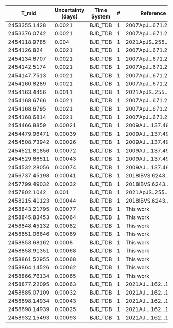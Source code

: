 |T_mid|Uncertainty (days)           |Time System|#                                            |Reference                           |
|-----|-----------------------------|-----------|---------------------------------------------|------------------------------------|
|2453355.1428|0.0021                       |BJD_TDB    |1                                            |2007ApJ...671.2115B                 |
|2453376.0742|0.0021                       |BJD_TDB    |1                                            |2007ApJ...671.2115B                 |
|2454118.9785|0.004                        |BJD_TDB    |1                                            |2021ApJS..255...15W                 |
|2454126.824|0.0021                       |BJD_TDB    |1                                            |2007ApJ...671.2115B                 |
|2454134.6707|0.0021                       |BJD_TDB    |1                                            |2007ApJ...671.2115B                 |
|2454142.5174|0.0021                       |BJD_TDB    |1                                            |2007ApJ...671.2115B                 |
|2454147.7513|0.0021                       |BJD_TDB    |1                                            |2007ApJ...671.2115B                 |
|2454160.8289|0.0021                       |BJD_TDB    |1                                            |2007ApJ...671.2115B                 |
|2454163.4456|0.0011                       |BJD_TDB    |1                                            |2021ApJS..255...15W                 |
|2454168.6766|0.0021                       |BJD_TDB    |1                                            |2007ApJ...671.2115B                 |
|2454168.6795|0.0021                       |BJD_TDB    |1                                            |2007ApJ...671.2115B                 |
|2454168.6814|0.0021                       |BJD_TDB    |1                                            |2007ApJ...671.2115B                 |
|2454466.8859|0.00021                      |BJD_TDB    |1                                            |2009AJ....137.4911F                 |
|2454479.96471|0.00039                      |BJD_TDB    |1                                            |2009AJ....137.4911F                 |
|2454508.73942|0.00026                      |BJD_TDB    |1                                            |2009AJ....137.4911F                 |
|2454521.81856|0.00072                      |BJD_TDB    |1                                            |2009AJ....137.4911F                 |
|2454529.66511|0.00043                      |BJD_TDB    |1                                            |2009AJ....137.4911F                 |
|2454532.28056|0.00074                      |BJD_TDB    |1                                            |2009AJ....137.4911F                 |
|2456737.45198|0.00041                      |BJD_TDB    |1                                            |2018IBVS.6243....1M                 |
|2457799.49032|0.00032                      |BJD_TDB    |1                                            |2018IBVS.6243....1M                 |
|2457802.1042|0.001                        |BJD_TDB    |1                                            |2021ApJS..255...15W                 |
|2458215.41123|0.00044                      |BJD_TDB    |1                                            |2018IBVS.6243....1M                 |
|2458843.21795|0.00077                      |BJD_TDB    |1                                            |This work                           |
|2458845.83453|0.00064                      |BJD_TDB    |1                                            |This work                           |
|2458848.45132|0.00082                      |BJD_TDB    |1                                            |This work                           |
|2458851.06646|0.00069                      |BJD_TDB    |1                                            |This work                           |
|2458853.68162|0.0008                       |BJD_TDB    |1                                            |This work                           |
|2458858.91351|0.00068                      |BJD_TDB    |1                                            |This work                           |
|2458861.52955|0.00068                      |BJD_TDB    |1                                            |This work                           |
|2458864.14526|0.00062                      |BJD_TDB    |1                                            |This work                           |
|2458866.76134|0.00065                      |BJD_TDB    |1                                            |This work                           |
|2458877.22095|0.00063                      |BJD_TDB    |1                                            |2021AJ....162...18S                 |
|2458885.07109|0.00032                      |BJD_TDB    |1                                            |2021AJ....162...18S                 |
|2458898.14934|0.00043                      |BJD_TDB    |1                                            |2021AJ....162...18S                 |
|2458898.14939|0.00025                      |BJD_TDB    |1                                            |2021AJ....162...18S                 |
|2458932.15493|0.00093                      |BJD_TDB    |1                                            |2021AJ....162...18S                 |
